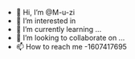- 👋 Hi, I’m @M-u-zi
- 👀 I’m interested in 
- 🌱 I’m currently learning ...
- 💞️ I’m looking to collaborate on ...
- 📫 How to reach me -1607417695

<!---
M-u-zi/M-u-zi is a ✨ special ✨ repository because its `README.md` (this file) appears on your GitHub profile.
You can click the Preview link to take a look at your changes.
--->
